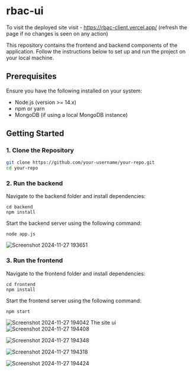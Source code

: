 # rbac-ui
 
To visit the deployed site visit - https://rbac-client.vercel.app/
(refresh the page if no changes is seen on any action)

This repository contains the frontend and backend components of the application. Follow the instructions below to set up and run the project on your local machine.

## Prerequisites

Ensure you have the following installed on your system:
- Node.js (version >= 14.x)
- npm or yarn
- MongoDB (if using a local MongoDB instance)

## Getting Started

### 1. Clone the Repository

```bash
git clone https://github.com/your-username/your-repo.git
cd your-repo
```
### 2. Run the backend

Navigate to the backend folder and install dependencies:
```
cd backend
npm install

```
Start the backend server using the following command:
```
node app.js
```
![Screenshot 2024-11-27 193651](https://github.com/user-attachments/assets/26b73c2a-9fad-4dd4-a6b8-6fa31c7b3ad3)

### 3. Run the frontend
Navigate to the frontend folder and install dependencies:
```
cd frontend
npm install
```
Start the frontend server using the following command:
```
npm start
```
![Screenshot 2024-11-27 194042](https://github.com/user-attachments/assets/b5de0fd7-aae5-4bed-a6cd-26b99b96eb22)
The site ui
![Screenshot 2024-11-27 194408](https://github.com/user-attachments/assets/3c7dcbd7-da28-49d4-a4b1-49d1cda0b340)

![Screenshot 2024-11-27 194348](https://github.com/user-attachments/assets/958442ca-a642-4506-909b-ad59e44ebe2f)

![Screenshot 2024-11-27 194318](https://github.com/user-attachments/assets/5f86f13e-2a46-4081-a655-945543ea4b30)

![Screenshot 2024-11-27 194424](https://github.com/user-attachments/assets/17ff096c-8a5c-40c1-b7e9-dabaa4d6de0d)

